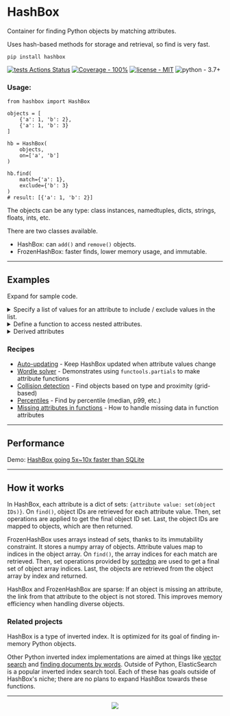 # HashBox

Container for finding Python objects by matching attributes. 

Uses hash-based methods for storage and retrieval, so find is very fast.

```
pip install hashbox
```


[![tests Actions Status](https://github.com/manimino/hashbox/workflows/tests/badge.svg)](https://github.com/manimino/hashbox/actions)
[![Coverage - 100%](https://img.shields.io/static/v1?label=Coverage&message=100%&color=2ea44f)](test/cov.txt)
[![license - MIT](https://img.shields.io/static/v1?label=license&message=MIT&color=2ea44f)](/LICENSE)
![python - 3.7+](https://img.shields.io/static/v1?label=python&message=3.7%2B&color=2ea44f)


### Usage:

```
from hashbox import HashBox

objects = [
    {'a': 1, 'b': 2}, 
    {'a': 1, 'b': 3}
]

hb = HashBox(
    objects,
    on=['a', 'b']
)

hb.find(
    match={'a': 1}, 
    exclude={'b': 3}
)  
# result: [{'a': 1, 'b': 2}]
```

The objects can be any type: class instances, namedtuples, dicts, strings, floats, ints, etc.

There are two classes available.
 - HashBox: can `add()` and `remove()` objects.
 - FrozenHashBox: faster finds, lower memory usage, and immutable.

____

## Examples

Expand for sample code.

<details>
<summary>Specify a list of values for an attribute to include / exclude values in the list.</summary>
<br>


```
from hashbox import HashBox

objects = [
    {'order': 1, 'size': 'regular', 'topping': 'smothered'}, 
    {'order': 2, 'size': 'regular', 'topping': 'diced'}, 
    {'order': 3, 'size': 'large', 'topping': 'covered'},
    {'order': 4, 'size': 'triple', 'topping': 'chunked'}
]

hb = HashBox(objects, on=['size', 'topping'])

hb.find(
    match={'size': ['regular', 'large']},  # match anything with size in ['regular', 'large'] 
    exclude={'topping': 'diced'}           # exclude where topping is 'diced'
)  # result: orders 1 and 3

hb.find(
    match={},                               # match all objects
    exclude={'size': ['regular', 'large']}  # where size is not in ['regular', 'large']
)  # result: order 4

```
</details>

<details>
<summary>Define a function to access nested attributes.</summary>


```
from hashbox import HashBox

class Order:
    def __init__(self, num, size, toppings):
        self.num = num
        self.size = size
        self.toppings = toppings
        
    def __repr__(self):
        return f"order: {self.num}, size: '{self.size}', toppings: {self.toppings}"
    
objects = [
    Order(1, 'regular', ['scattered', 'smothered', 'covered']),
    Order(2, 'large', ['scattered', 'covered', 'peppered']),
    Order(3, 'large', ['scattered', 'diced', 'chunked']),
    Order(4, 'triple', ['all the way']),
]

def has_cheese(obj):
    return 'covered' in obj.toppings or 'all the way' in obj.toppings

hb = HashBox(objects, ['size', has_cheese])

# returns orders 1, 2 and 4
hb.find({has_cheese: True})  
```
</details>


<details>
<summary>Derived attributes</summary>
<br />
Find-by-function is very powerful. Here we find string objects with certain characteristics.

```
from hashbox import FrozenHashBox

objects = ['mushrooms', 'peppers', 'onions']

def o_count(obj):
    return obj.count('o')

f = FrozenHashBox(objects, [o_count, len])
f.find({len: 6})       # returns ['onions']
f.find({o_count: 2})   # returns ['mushrooms', 'onions']
```
</details>

### Recipes
 
 - [Auto-updating](https://github.com/manimino/hashbox/blob/main/examples/update.py) - Keep HashBox updated when attribute values change
 - [Wordle solver](https://github.com/manimino/hashbox/blob/main/examples/wordle.ipynb) - Demonstrates using `functools.partials` to make attribute functions
 - [Collision detection](https://github.com/manimino/hashbox/blob/main/examples/collision.py) - Find objects based on type and proximity (grid-based)
 - [Percentiles](https://github.com/manimino/hashbox/blob/main/examples/percentile.py) - Find by percentile (median, p99, etc.)
 - [Missing attributes in functions](https://github.com/manimino/hashbox/blob/main/examples/missing_function.py) - How to handle missing data in function attributes

____

## Performance

Demo: [HashBox going 5x~10x faster than SQLite](https://github.com/manimino/hashbox/blob/main/examples/perf_demo.ipynb)

____

## How it works

In HashBox, each attribute is a dict of sets: `{attribute value: set(object IDs)}`. 
On `find()`, object IDs are retrieved for each attribute value. Then, set operations are applied to get the final
object ID set. Last, the object IDs are mapped to objects, which are then returned.

FrozenHashBox uses arrays instead of sets, thanks to its immutability constraint. It stores a numpy array 
of objects. Attribute values map to indices in the object array. On `find()`, the array indices for each match are 
retrieved. Then, set operations provided by [sortednp](https://pypi.org/project/sortednp/) are used to get a 
final set of object array indices. Last, the objects are retrieved from the object array by index and returned.

HashBox and FrozenHashBox are sparse: If an object is missing an attribute, the link from that attribute to the object
is not stored. This improves memory efficiency when handling diverse objects.

### Related projects

HashBox is a type of inverted index. It is optimized for its goal of finding in-memory Python objects.

Other Python inverted index implementations are aimed at things like [vector search](https://pypi.org/project/rii/) and
[finding documents by words](https://pypi.org/project/nltk/). Outside of Python, ElasticSearch is a popular inverted
index search tool. Each of these has goals outside of HashBox's niche; there are no plans to expand HashBox towards
these functions.

____

<div align="center">
  <img src="https://github.com/manimino/hashbox/blob/add_logo/img/hashbox-logo.png"><br>
</div>
